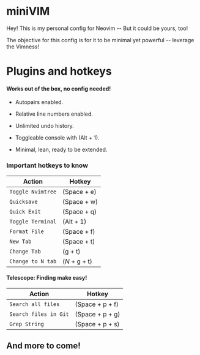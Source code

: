 # miniVIM

Hey! This is my personal config for Neovim -- But it could be yours, too!

The objective for this config is for it to be minimal yet powerful -- leverage the Vimness!

# Plugins and hotkeys

#### Works out of the box, no config needed!

- Autopairs enabled.

- Relative line numbers enabled.

- Unlimited undo history.

- Toggleable console with (Alt + 1).

- Minimal, lean, ready to be extended.

### Important hotkeys to know

| Action            | Hotkey        |
| ----------------- | ------------- |
| `Toggle Nvimtree` | (Space + e)   |
| `Quicksave`       | (Space + w)   |
| `Quick Exit`      | (Space + q)   |
| `Toggle Terminal` | (Alt + 1)     |
| `Format File`     | (Space + f)   |
| `New Tab`         | (Space + t)   |
| `Change Tab`      | (g + t)       |
| `Change to N tab` | (_N_ + g + t) |

#### Telescope: Finding make easy!

| Action                | Hotkey          |
| --------------------- | --------------- |
| `Search all files`    | (Space + p + f) |
| `Search files in Git` | (Space + p + g) |
| `Grep String `        | (Space + p + s) |

## And more to come!
